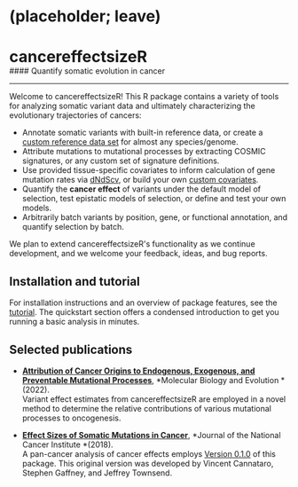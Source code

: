 # (placeholder; leave)

<h1 style="margin-bottom:0px"><span class="grad1">cancer</span><span class="grad2">effect</span><span class="grad3">sizeR</span></h1>
#### Quantify somatic evolution in cancer

---

Welcome to cancereffectsizeR! This R package contains a variety of tools for analyzing somatic variant data and ultimately characterizing the evolutionary trajectories of cancers:

- Annotate somatic variants with built-in reference data, or create a [custom reference data set](articles/custom_refset_instructions.html) for almost any species/genome.
- Attribute mutations to mutational processes by extracting COSMIC signatures, or any custom set of signature definitions.
- Use provided tissue-specific covariates to inform calculation of gene mutation rates via [dNdScv](https://github.com/im3sanger/dndscv), or build your own [custom covariates](articles/create_custom_covariates.html).
- Quantify the **cancer effect** of variants under the default model of selection, test epistatic models of selection, or define and test your own models.
- Arbitrarily batch variants by position, gene, or functional annotation, and quantify selection by batch.

We plan to extend cancereffectsizeR's functionality as we continue development, and we welcome your feedback, ideas, and bug reports.

## Installation and tutorial
For installation instructions and an overview of package features, see the [tutorial](articles/cancereffectsizeR.html). The quickstart section offers a condensed introduction to get you running a basic analysis in minutes.

## Selected publications
* **[Attribution of Cancer Origins to Endogenous, Exogenous, and Preventable Mutational Processes](https://academic.oup.com/mbe/article/39/5/msac084/6570859)**, *Molecular Biology and Evolution * (2022).<br>Variant effect estimates from cancereffectsizeR are employed in a novel method to determine the relative contributions of various mutational processes to oncogenesis.

* **[Effect Sizes of Somatic Mutations in Cancer](https://doi.org/10.1093/jnci/djy168)**, *Journal of the National Cancer Institute *(2018).<br>A pan-cancer analysis of cancer effects employs [Version 0.1.0](https://github.com/Townsend-Lab-Yale/cancereffectsizeR/releases/tag/0.1.0) of this package. This original version was developed by Vincent Cannataro, Stephen Gaffney, and Jeffrey Townsend.








